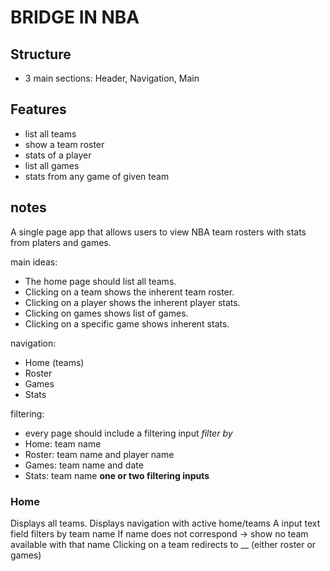 # BRIDGE IN NBA

## Structure

- 3 main sections: Header, Navigation, Main

## Features

- list all teams
- show a team roster
- stats of a player
- list all games
- stats from any game of given team

## notes

A single page app that allows users to view NBA team rosters with stats from platers and games.

main ideas:

- The home page should list all teams.
- Clicking on a team shows the inherent team roster.
- Clicking on a player shows the inherent player stats.
- Clicking on games shows list of games.
- Clicking on a specific game shows inherent stats.

navigation:

- Home (teams)
- Roster
- Games
- Stats

filtering:

- every page should include a filtering input
  _filter by_
- Home: team name
- Roster: team name and player name
- Games: team name and date
- Stats: team name
  **one or two filtering inputs**

### Home

Displays all teams.
Displays navigation with active home/teams
A input text field filters by team name
If name does not correspond -> show no team available with that name
Clicking on a team redirects to \_\_ (either roster or games)
